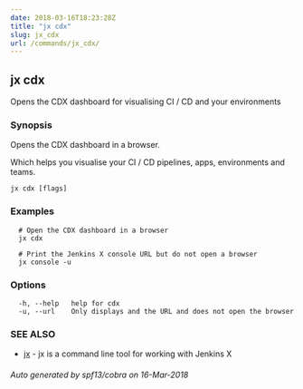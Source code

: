 ```yaml
---
date: 2018-03-16T18:23:28Z
title: "jx cdx"
slug: jx_cdx
url: /commands/jx_cdx/
---
```

## jx cdx

Opens the CDX dashboard for visualising CI / CD and your environments

### Synopsis

Opens the CDX dashboard in a browser. 

Which helps you visualise your CI / CD pipelines, apps, environments and teams.

```
jx cdx [flags]
```

### Examples

```
  # Open the CDX dashboard in a browser
  jx cdx
  
  # Print the Jenkins X console URL but do not open a browser
  jx console -u
```

### Options

```
  -h, --help   help for cdx
  -u, --url    Only displays and the URL and does not open the browser
```

### SEE ALSO

* [jx](/commands/jx/)	 - jx is a command line tool for working with Jenkins X

###### Auto generated by spf13/cobra on 16-Mar-2018
